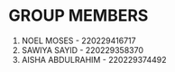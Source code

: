 # GROUP MEMBERS

1. NOEL MOSES - 220229416717
2. SAWIYA SAYID - 220229358370
3. AISHA ABDULRAHIM - 220229374492